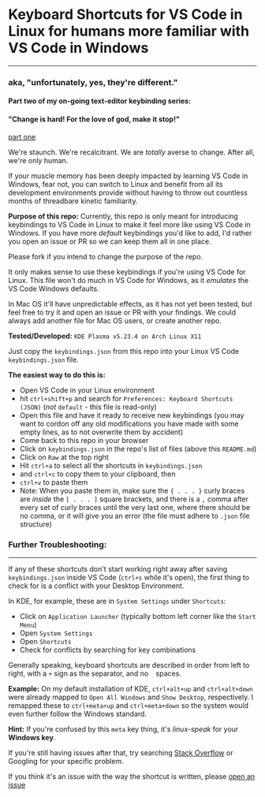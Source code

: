 # Keyboard Shortcuts for VS Code in Linux for humans more familiar with VS Code in Windows
---

### aka, "unfortunately, yes, they're different."

#### Part two of my on-going text-editor keybinding series:

#### "Change is hard! For the love of god, make it stop!"

[part one](https://github.com/averyfreeman/vscode-keybindings-for-sublime)

We're staunch.  We're recalcitrant.  We are *totally* averse to change.  After all, we're only human.  

If your muscle memory has been deeply impacted by learning VS Code in Windows, fear not, you can switch to Linux and benefit from all its development environments provide without having to throw out countless months of threadbare kinetic familiarity.

**Purpose of this repo:** Currently, this repo is only meant for introducing keybindings to VS Code in Linux to make it feel more like using VS Code in Windows.  If you have more *default* keybindings you'd like to add, I'd rather you open an issue or PR so we can keep them all in one place.

Please fork if you intend to change the purpose of the repo.

It only makes sense to use these keybindings if you're using VS Code for Linux.  This file won't do much in VS Code for Windows, as it *emulates* the VS Code Windows defaults.

In Mac OS it'll have unpredictable effects, as it has not yet been tested, but feel free to try it and open an issue or PR with your findings. We could always add another file for Mac OS users, or create another repo.

**Tested/Developed:** `KDE Plasma v5.23.4 on Arch Linux X11`

Just copy the `keybindings.json` from this repo into your Linux VS Code `keybindings.json` file.  

**The easiest way to do this is:**

 - Open VS Code in your Linux environment
 - hit `ctrl+shift+p` and search for `Preferences: Keyboard Shortcuts (JSON)` (*not* `default` - this file is read-only)
 - Open this file and have it ready to receive new keybindings (you may want to cordon off any old modifications you have made with some empty lines, as to not overwrite them by accident)
 - Come back to this repo in your browser
 - Click on `keybindings.json` in the repo's list of files (above this `README.md`)
 - Click on `Raw` at the top right
 - Hit `ctrl+a` to select all the shortcuts in `keybindings.json`
 - and `ctrl+c` to copy them to your clipboard, then
 - `ctrl+v` to paste them 
 - Note: When you paste them in, make sure the `{ . . . }` curly braces are *inside* the `[ . . . ]` square brackets, and there is a `,` comma after every set of curly braces until the very last one, where there should be no comma, or it will give you an error (the file must adhere to `.json` file structure)

### Further Troubleshooting:
---

If any of these shortcuts don't start working right away after saving `keybindings.json` inside VS Code (`ctrl+s` while it's open), the first thing to check for is a conflict with your Desktop Environment. 

In KDE, for example, these are in `System Settings` under `Shortcuts`:

 - Click on `Application Launcher` (typically bottom left corner like the `Start Menu`)
 - Open `System Settings` 
 - Open `Shortcuts` 
 - Check for conflicts by searching for key combinations

Generally speaking, keyboard shortcuts are described in order from left to right, with a `+` sign as the separator, and no ` ` spaces.

**Example:** On my default installation of KDE, `ctrl+alt+up` and `ctrl+alt+down` were already mapped to `Open All Windows` and `Show Desktop`, respectively.  I remapped these to `ctrl+meta+up` and `ctrl+meta+down` so the system would even further follow the Windows standard.  

**Hint:** If you're confused by this `meta` key thing, it's *linux-speak* for your **Windows key**.

If you're still having issues after that, try searching [Stack Overflow](https://stackoverflow.com) or Googling for your specific problem.  

If you think it's an issue with the way the shortcut is written, please [open an issue](https://github.com/averyfreeman/vscode-windows-keybindings-for-linux-users/issues)

